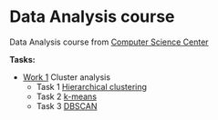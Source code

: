 # Data Analysis course
Data Analysis course from [Computer Science Center](https://my.compscicenter.ru)

**Tasks:**
- [Work 1](https://github.com/Feodoros/CSC-DataAnalysis/tree/main/Work%201) Cluster analysis
  - Task 1 [Hierarchical clustering](https://github.com/Feodoros/CSC-DataAnalysis/blob/main/Work%201/hierarchical_clustering.ipynb)   
  - Task 2 [k-means]()
  - Task 3 [DBSCAN]()
